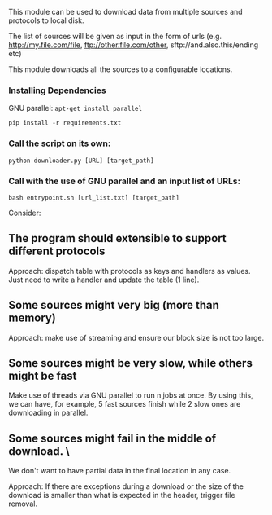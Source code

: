 This module can be used to download data from multiple sources and protocols to local disk.

The list of sources will be given as input in the form of urls (e.g. http://my.file.com/file, ftp://other.file.com/other, sftp://and.also.this/ending etc)

This module downloads all the sources to a configurable locations.

### Installing Dependencies

GNU parallel: `apt-get install parallel`

`pip install -r requirements.txt`

### Call the script on its own: 

`python downloader.py [URL] [target_path]`

### Call with the use of GNU parallel and an input list of URLs:

`bash entrypoint.sh [url_list.txt] [target_path]`

Consider:

## The program should extensible to support different protocols

Approach: dispatch table with protocols as keys and handlers as values. 
Just need to write a handler and update the table (1 line).

## Some sources might very big (more than memory)

Approach: make use of streaming and ensure our block size is not too large.

## Some sources might be very slow, while others might be fast

Make use of threads via GNU parallel to run n jobs at once. By using this,
we can have, for example, 5 fast sources finish while 2 slow ones are downloading in parallel.

## Some sources might fail in the middle of download. \
We don't want to have partial data in the final location in any case.

Approach: If there are exceptions during a download or the size of the download 
is smaller than what is expected in the header, trigger file removal.



